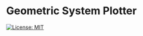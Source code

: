 # Geometric System Plotter

[![License: MIT](https://img.shields.io/badge/License-MIT-yellow.svg)](https://opensource.org/licenses/MIT)
